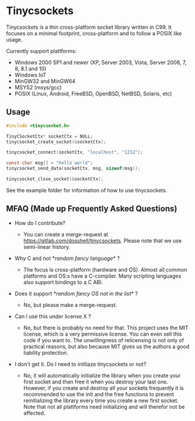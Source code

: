 Tinycsockets
============

Tinycsockets is a thin cross-platform socket library written in C99. It focuses on a minimal
footprint, cross-platform and to follow a POSIX like usage.

Currently support plattforms:
- Windows 2000 SP1 and newer (XP, Server 2003, Vista, Server 2008, 7, 8, 8.1 and 10)
- Windows IoT
- MinGW32 and MinGW64
- MSYS2 (msys/gcc)
- POSIX (Linux, Android, FreeBSD, OpenBSD, NetBSD, Solaris, etc)

Usage
------------
```C
#include <tinycsocket.h>

TinyCSocketCtx* socketCtx = NULL;
tinycsocket_create_socket(&socketCtx);

tinycsocket_connect(socketCtx, "localhost", "1212");

const char msg[] = "hello world";
tinycsocket_send_data(socketCtx, msg, sizeof(msg));

tinycsocket_close_socket(&socketCtx);
```
See the example folder for information of how to use tinycsockets.


MFAQ (Made up Frequently Asked Questions)
------------

- How do I contribute?
  - You can create a merge-request at https://gitlab.com/dosshell/tinycsockets. Please note that we
  use semi-linear history.

- Why C and not \**random fancy language*\* ?
  - The focus is cross-platform (hardware and OS). Almost all common platforms and OS:s have a
  C-compiler. Many scripting languages also support bindings to a C ABI.

- Does it support \**random fancy OS not in the list*\* ?
  - No, but please make a merge-request.

- Can I use this under license X ?
  - No, but there is probably no need for that. This project uses the MIT license, which is a very
  permissive license. You can even sell this code if you want to. The unwillingness of relicensing
  is not only of practical reasons, but also because MIT gives us the authors a good liability
  protection.

- I don't get it. Do I need to initliaze tinycsockets or not?
  - No, it will automatically initialize the library when you create your first socket and then
  free it when you destroy your last one. However, if you create and destroy all your sockets
  frequently it is recommended to use the init and the free functions to prevent reinitializing
  the library every time you create a new first socket. Note that not all plattforms need
  initializing and will therefor not be affected.